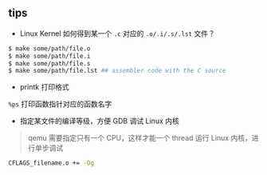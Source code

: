## tips

* Linux Kernel 如何得到某一个 `.c` 对应的 `.o/.i/.s/.lst` 文件？

```bash
$ make some/path/file.o
$ make some/path/file.i
$ make some/path/file.s
$ make some/path/file.lst ## assembler code with the C source
```

* printk 打印格式

`%ps` 打印函数指针对应的函数名字

* 指定某文件的编译等级，方便 GDB 调试 Linux 内核

> qemu 需要指定只有一个 CPU，这样才能一个 thread 运行 Linux 内核，进行单步调试

```bash
CFLAGS_filename.o += -Og
```
